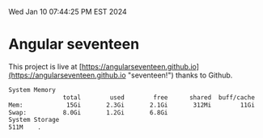 Wed Jan 10 07:44:25 PM EST 2024

# Angular seventeen


This project is live at [https://angularseventeen.github.io](https://angularseventeen.github.io "seventeen!") thanks to Github.

```bash
System Memory
               total        used        free      shared  buff/cache   available
Mem:            15Gi       2.3Gi       2.1Gi       312Mi        11Gi        12Gi
Swap:          8.0Gi       1.2Gi       6.8Gi
System Storage
511M	.
```
